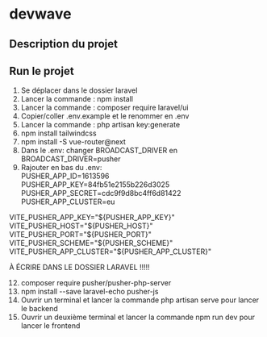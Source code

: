 # devwave
## Description du projet

## Run le projet
1. Se déplacer dans le dossier laravel
2. Lancer la commande : npm install
3. Lancer la commande : composer require laravel/ui
5. Copier/coller .env.example et le renommer en .env
6. Lancer la commande : php artisan key:generate
7. npm install tailwindcss
8. npm install -S vue-router@next
10. Dans le .env: changer BROADCAST_DRIVER en BROADCAST_DRIVER=pusher
11. Rajouter en bas du .env:  
PUSHER_APP_ID=1613596  
PUSHER_APP_KEY=84fb51e2155b226d3025  
PUSHER_APP_SECRET=cdc9f9d8bc4ff6d81422  
PUSHER_APP_CLUSTER=eu  

VITE_PUSHER_APP_KEY="${PUSHER_APP_KEY}"  
VITE_PUSHER_HOST="${PUSHER_HOST}"  
VITE_PUSHER_PORT="${PUSHER_PORT}"  
VITE_PUSHER_SCHEME="${PUSHER_SCHEME}"  
VITE_PUSHER_APP_CLUSTER="${PUSHER_APP_CLUSTER}"  

À ÉCRIRE DANS LE DOSSIER LARAVEL !!!!!

12. composer require pusher/pusher-php-server
13. npm install --save laravel-echo pusher-js
14. Ouvrir un terminal et lancer la commande php artisan serve pour lancer le backend
15. Ouvrir un deuxième terminal et lancer la commande npm run dev pour lancer le frontend
